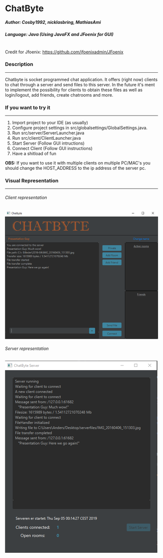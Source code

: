 # ChatByte

##### Author: Cosby1992, nicklasbring, MathiasAmi             <br>
##### Language: Java (Using JavaFX and JFoenix for GUI)       <br> <br>
Credit for Jfoenix: https://github.com/jfoenixadmin/JFoenix   <br>

### Description
---------------------------------------------------------------------------
Chatbyte is socket programmed chat application. 
It offers (right now) clients to chat through a server and send files to 
this server. In the future it's ment to implement the possibility for clients
to obtain these files as well as login/logout, add friends, create chatrooms 
and more.

### If you want to try it
---------------------------------------------------------------------------

1. Import project to your IDE (as usually)
2. Configure project settings in src/globalsettings/GlobalSettings.java.
3. Run src/server/ServerLauncher.java
4. Run src/client/ClientLauncher.java
5. Start Server (Follow GUI intructions)
6. Connect Client (Follow GUI instructions)
7. Have a shitload of fun

**OBS:** If you want to use it with multiple clients on multiple PC/MAC's 
you should change the HOST_ADDRESS to the ip address of the server pc. 


### Visual Representation
----------------------------------------------------------------------------
###### Client representation
![alt text]( https://github.com/nicklasbring/ChatByte/blob/master/src/pictures/ClientChatByte.PNG "Client Representation")

###### Server representation
![alt text]( https://github.com/nicklasbring/ChatByte/blob/master/src/pictures/ServerChatByte.PNG "Server Representation")
